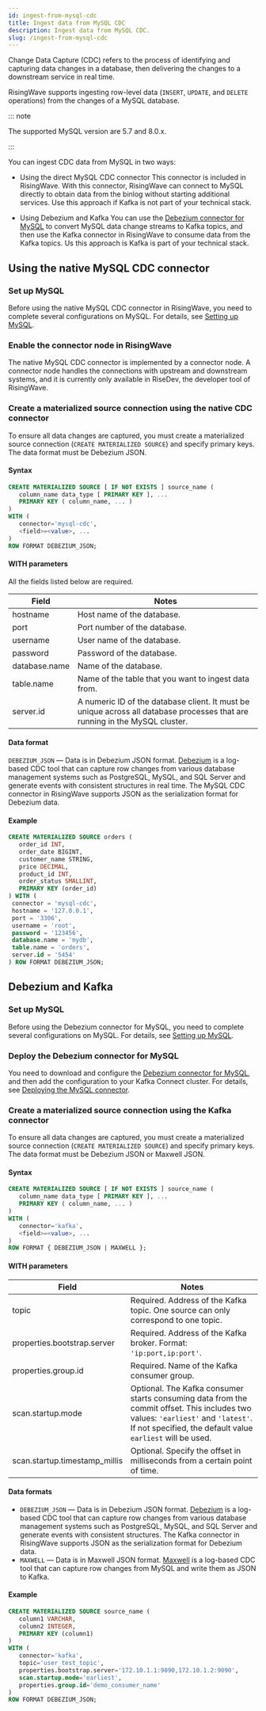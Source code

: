 ```yaml
---
id: ingest-from-mysql-cdc
title: Ingest data from MySQL CDC
description: Ingest data from MySQL CDC.
slug: /ingest-from-mysql-cdc
---
```


Change Data Capture (CDC) refers to the process of identifying and capturing data changes in a database, then delivering the changes to a downstream service in real time.

RisingWave supports ingesting row-level data (`INSERT`, `UPDATE`, and `DELETE` operations) from the changes of a MySQL database.

::: note

The supported MySQL version are 5.7 and 8.0.x.

:::

You can ingest CDC data from MySQL in two ways:

- Using the direct MySQL CDC connector
  This connector is included in RisingWave. With this connector, RisingWave can connect to MySQL directly to obtain data from the binlog without starting additional services. Use this approach if Kafka is not part of your technical stack.

- Using Debezium and Kafka
  You can use the [Debezium connector for MySQL](https://debezium.io/documentation/reference/stable/connectors/mysql.html) to convert MySQL data change streams to Kafka topics, and then use the Kafka connector in RisingWave to consume data from the Kafka topics. Us this approach is Kafka is part of your technical stack.


## Using the native MySQL CDC connector

### Set up MySQL

Before using the native MySQL CDC connector in RisingWave, you need to complete several configurations on MySQL. For details, see [Setting up MySQL](https://debezium.io/documentation/reference/stable/connectors/mysql.html#setting-up-mysql).

### Enable the connector node in RisingWave

The native MySQL CDC connector is implemented by a connector node. A connector node handles the connections with upstream and downstream systems, and it is currently only available in RiseDev, the developer tool of RisingWave.



### Create a materialized source connection using the native CDC connector

To ensure all data changes are captured, you must create a materialized source connection (`CREATE MATERIALIZED SOURCE`) and specify primary keys. The data format must be Debezium JSON.


#### Syntax

```sql
CREATE MATERIALIZED SOURCE [ IF NOT EXISTS ] source_name (
   column_name data_type [ PRIMARY KEY ], ...
   PRIMARY KEY ( column_name, ... )
) 
WITH (
   connector='mysql-cdc',
   <field>=<value>, ...
) 
ROW FORMAT DEBEZIUM_JSON;
```

#### WITH parameters

All the fields listed below are required. 

|Field|Notes|
|---|---|
|hostname| Host name of the database. |
|port| Port number of the database.|
|username| User name of the database.|
|password| Password of the database. |
|database.name| Name of the database. |
|table.name| Name of the table that you want to ingest data from. |
|server.id| A numeric ID of the database client. It must be unique across all database processes that are running in the MySQL cluster.|

#### Data format

`DEBEZIUM_JSON` — Data is in Debezium JSON format. [Debezium](https://debezium.io) is a log-based CDC tool that can capture row changes from various database management systems such as PostgreSQL, MySQL, and SQL Server and generate events with consistent structures in real time. The MySQL CDC connector in RisingWave supports JSON as the serialization format for Debezium data.


#### Example

```sql
CREATE MATERIALIZED SOURCE orders (
   order_id INT,
   order_date BIGINT,
   customer_name STRING,
   price DECIMAL,
   product_id INT,
   order_status SMALLINT,
   PRIMARY KEY (order_id)
) WITH (
 connector = 'mysql-cdc',
 hostname = '127.0.0.1',
 port = '3306',
 username = 'root',
 password = '123456',
 database.name = 'mydb',
 table.name = 'orders',
 server.id = '5454'
) ROW FORMAT DEBEZIUM_JSON;
```

## Debezium and Kafka

### Set up MySQL

Before using the Debezium connector for MySQL, you need to complete several configurations on MySQL. For details, see [Setting up MySQL](https://debezium.io/documentation/reference/stable/connectors/mysql.html#setting-up-mysql).

### Deploy the Debezium connector for MySQL

You need to download and configure the [Debezium connector for MySQL](https://debezium.io/documentation/reference/stable/connectors/mysql.html), and then add the configuration to your Kafka Connect cluster. For details, see [Deploying the MySQL connector](https://debezium.io/documentation/reference/stable/connectors/mysql.html#mysql-deploying-a-connector).

### Create a materialized source connection using the Kafka connector

To ensure all data changes are captured, you must create a materialized source connection (`CREATE MATERIALIZED SOURCE`) and specify primary keys. The data format must be Debezium JSON or Maxwell JSON.

#### Syntax

```sql
CREATE MATERIALIZED SOURCE [ IF NOT EXISTS ] source_name (
   column_name data_type [ PRIMARY KEY ], ...
   PRIMARY KEY ( column_name, ... )
) 
WITH (
   connector='kafka',
   <field>=<value>, ...
) 
ROW FORMAT { DEBEZIUM_JSON | MAXWELL };
```


#### WITH parameters

|Field|	Notes|
|---|---|
|topic| Required. Address of the Kafka topic. One source can only correspond to one topic.|
|properties.bootstrap.server|Required. Address of the Kafka broker. Format: `'ip:port,ip:port'`.	|
|properties.group.id	|Required. Name of the Kafka consumer group.	|
|scan.startup.mode|Optional. The Kafka consumer starts consuming data from the commit offset. This includes two values: `'earliest'` and `'latest'`. If not specified, the default value `earliest` will be used.|
|scan.startup.timestamp_millis|Optional. Specify the offset in milliseconds from a certain point of time.	|

#### Data formats

- `DEBEZIUM_JSON` — Data is in Debezium JSON format. [Debezium](https://debezium.io) is a log-based CDC tool that can capture row changes from various database management systems such as PostgreSQL, MySQL, and SQL Server and generate events with consistent structures. The Kafka connector in RisingWave supports JSON as the serialization format for Debezium data.
- `MAXWELL` — Data is in Maxwell JSON format. [Maxwell](https://maxwells-daemon.io) is a log-based CDC tool that can capture row changes from MySQL and write them as JSON to Kafka.


#### Example

```sql
CREATE MATERIALIZED SOURCE source_name (
   column1 VARCHAR,
   column2 INTEGER,
   PRIMARY KEY (column1)
) 
WITH (
   connector='kafka',
   topic='user_test_topic',
   properties.bootstrap.server='172.10.1.1:9090,172.10.1.2:9090',
   scan.startup.mode='earliest',
   properties.group.id='demo_consumer_name'
) 
ROW FORMAT DEBEZIUM_JSON;
```
